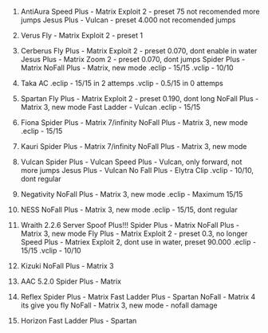 1. AntiAura
Speed Plus - Matrix Exploit 2 - preset 75 not recomended more jumps
Jesus Plus - Vulcan - preset 4.000 not recomended jumps

2. Verus
Fly - Matrix Exploit 2 - preset 1

3. Cerberus
Fly Plus - Matrix Exploit 2 - preset 0.070, dont enable in water
Jesus Plus - Matrix Zoom 2 - preset 0.070, dont jumps
Spider Plus - Matrix
NoFall Plus - Matrix, new mode
.eclip - 15/15
.vclip - 10/10

4. Taka AC
.eclip - 15/15 in 2 attemps
.vclip - 0.5/15 in 0 attemps

5. Spartan
Fly Plus - Matrix Exploit 2 - preset 0.190, dont long
NoFall Plus - Matrix 3, new mode
Fast Ladder - Vulcan
.eclip - 15/15

6. Fiona
Spider Plus - Matrix 7/infinity
NoFall Plus - Matrix 3, new mode
.eclip - 15/15

7. Kauri
Spider Plus - Matrix 7/infinity
NoFall Plus - Matrix 3, new mode

8. Vulcan
Spider Plus - Vulcan
Speed Plus - Vulcan, only forward, not more jumps
Jesus Plus - Vulcan
No Fall Plus - Elytra Clip
.vclip - 10/10, dont regular

9. Negativity
NoFall Plus - Matrix 3, new mode
.eclip - Maximum 15/15

10. NESS
NoFall Plus - Matrix 3, new mode
.eclip - 15/15, dont regular

11. Wraith 2.2.6
Server Spoof Plus!!!
Spider Plus - Matrix
NoFall Plus - Matrix 3, new mode
Fly Plus - Matrix Exploit 2 - preset 0.3, no longer
Speed Plus - Matriex Exploit 2, dont use in water, preset 90.000
.eclip - 15/15
.vclip - 10/10

12. Kizuki
NoFall Plus - Matrix 3

13. AAC 5.2.0
Spider Plus - Matrix

14. Reflex
Spider Plus - Matrix
Fast Ladder Plus - Spartan
NoFall - Matrix 4 its give you fly
NoFall - Matrix 3, new mode - nofall damage

15. Horizon
Fast Ladder Plus - Spartan
